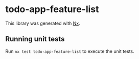 # todo-app-feature-list

This library was generated with [Nx](https://nx.dev).

## Running unit tests

Run `nx test todo-app-feature-list` to execute the unit tests.

